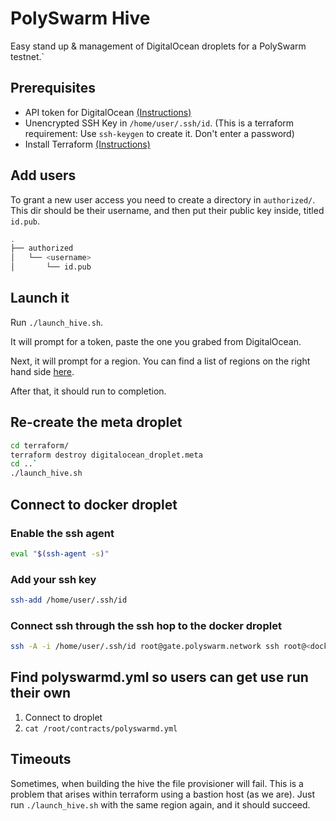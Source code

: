 # PolySwarm Hive

Easy stand up & management of DigitalOcean droplets for a PolySwarm testnet.`

## Prerequisites

* API token for DigitalOcean
  [(Instructions)](https://www.digitalocean.com/community/tutorials/how-to-use-the-digitalocean-api-v2)
* Unencrypted SSH Key in `/home/user/.ssh/id`. (This is a terraform requirement: Use `ssh-keygen` to create it. Don't enter a password)
* Install Terraform [(Instructions)](https://www.terraform.io/intro/getting-started/install.html)

## Add users

To grant a new user access you need to create a directory in `authorized/`. This dir should be their username, and then put their public key inside, titled `id.pub`.

```bash
.
├── authorized
│   └── <username>
│       └── id.pub
```

## Launch it

Run `./launch_hive.sh`.

It will prompt for a token, paste the one you grabed from DigitalOcean.

Next, it will prompt for a region. You can find a list of regions on the right hand side [here](https://status.digitalocean.com/).

After that, it should run to completion.

## Re-create the meta droplet

```bash
cd terraform/
terraform destroy digitalocean_droplet.meta
cd ..`
./launch_hive.sh
```

## Connect to docker droplet

### Enable the ssh agent

```bash
eval "$(ssh-agent -s)"
```

### Add your ssh key

```bash
ssh-add /home/user/.ssh/id
```

### Connect ssh through the ssh hop to the docker droplet

```bash
ssh -A -i /home/user/.ssh/id root@gate.polyswarm.network ssh root@<docker_public_ip>
```

## Find polyswarmd.yml so users can get use run their own

1. Connect to droplet
2. `cat /root/contracts/polyswarmd.yml`

## Timeouts

Sometimes, when building the hive the file provisioner will fail. This is a problem that arises within terraform using a bastion host (as we are). Just run `./launch_hive.sh` with the same region again, and it should succeed.
